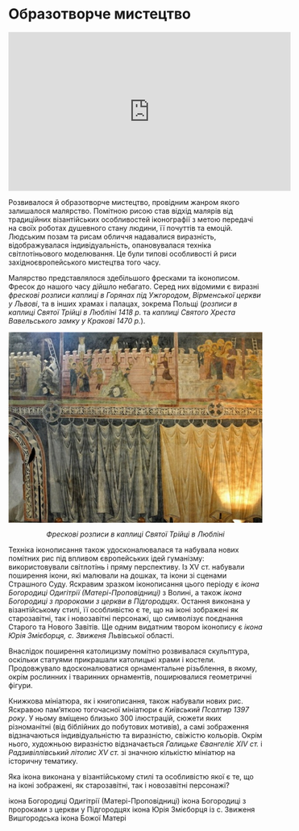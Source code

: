 # Образотворче мистецтво

<div class="fluidMedia">
<iframe align="center" width="560" height="315" src="https://www.youtube.com/embed/XwR5itlgdOU" frameborder="0" allowfullscreen></iframe>
</div>
<div class="popup">
</div>

Розвивалося й образотворче мистецтво, провідним жанром якого залишалося малярство. Помітною рисою став відхід малярів від традиційних візантійських особливостей іконографії з метою передачі на своїх роботах душевного стану людини, її почуттів та емоцій. Людським позам та рисам обличчя надавалися виразність, відображувалася індивідуальність, опановувалася техніка світлотіньового моделювання. Це були типові особливості й риси західноєвропейського мистецтва того часу. 

Малярство представлялося здебільшого фресками та іконописом. Фресок до нашого часу дійшло небагато. Серед них відомими є виразні *фрескові розписи каплиці в Горянах під Ужгородом*, *Вірменської церкви у Львові*, та в інших храмах і палацах, зокрема Польщі (*розписи в каплиці Святої Трійці в Любліні 1418 р.* та *каплиці Святого Хреста Вавельського замку у Кракові 1470 р.*).

<p align="center"><img align="center"  src="5-4-10.png" style="width: 552px; height: auto;"/></p>
<p align="center"><i>Фрескові розписи в каплиці Святої Трійці в Любліні</i></p> 

Техніка іконописання також удосконалювалася та набувала нових помітних рис під впливом європейських ідей гуманізму: використовували світлотінь і пряму перспективу. Із ХV ст. набували поширення ікони, які малювали на дошках, та ікони зі сценами Страшного Суду. Яскравим зразком іконописання цього періоду є <i>ікона Богородиці Одигітрії (Матері-Проповідниці)</i> з Волині, а також <i>ікона Богородиці з пророками з церкви в Підгородцях</i>. Остання виконана у візантійському стилі, її особливістю є те, що на іконі зображені як старозавітні, так і новозавітні персонажі, що символізує поєднання Старого та Нового Завітів. Ще одним видатним твором іконопису є <i>ікона Юрія Змієборця, с. Звиженя</i> Львівської області.

Внаслідок поширення католицизму помітно розвивалася скульптура, оскільки статуями прикрашали католицькі храми і костели. Продовжувало вдосконалюватися орнаментальне різьблення, в якому, окрім рослинних і тваринних орнаментів, поширювалися геометричні фігури.

Книжкова мініатюра, як і книгописання, також набували нових рис. Яскравою пам’яткою тогочасної мініатюри є <i>Київський Псалтир 1397 року</i>. У ньому вміщено близько 300 ілюстрацій, сюжети яких різноманітні (від біблійних до побутових мотивів), а самі зображення відзначаються індивідуальністю та виразністю, свіжістю кольорів.  Окрім нього, художньою виразністю відзначається <i>Галицьке Євангеліє XIV ст.</i> і <i>Радзивіллівський літопис XV ст.</i> зі значною кількістю мініатюр на історичну тематику.

<quiz>
<question>
  <p>Яка ікона виконана у візантійському стилі та особливістю якої є те, що на іконі зображені, як старозавітні, так і новозавітні персонажі?</p>
        <answer>ікона Богородиці Одигітрії (Матері-Проповідниці)</answer>
  <answer correct>ікона Богородиці з пророками з церкви у Підгородцях</answer>
        <answer>ікона Юрія Змієборця із с. Звиженя</answer>
  <answer>Вишгородська ікона Божої Матері</answer>
</question>
</quiz>